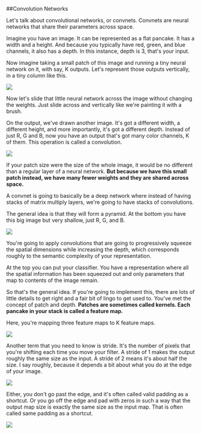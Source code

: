 ##Convolution Networks

Let's talk about convolutional networks, or convnets. Convnets are neural networks that share their parameters across space.

Imagine you have an image. It can be represented as a flat pancake. It has a width and a height. And because you typically have red, green, and blue channels, it also has a depth. In this instance, depth is 3, that's your input.

Now imagine taking a small patch of this image and running a tiny neural network on it, with say, K outputs. Let's represent those outputs vertically, in a tiny column like this.

![](http://okye062gb.bkt.clouddn.com/2017-04-19-082939.jpg)

Now let's slide that little neural network across the image without changing the weights. Just slide across and vertically like we're painting it with a brush.

On the output, we've drawn another image. It's got a different width, a different height, and more importantly, it's got a different depth. Instead of just R, G and B, now you have an output that's got many color channels, K of them. This operation is called a convolution.

![](http://okye062gb.bkt.clouddn.com/2017-04-19-083152.jpg)

If your patch size were the size of the whole image, it would be no different than a regular layer of a neural network. **But because we have this small patch instead, we have many fewer weights and they are shared across space.**

A convnet is going to basically be a deep network where instead of having stacks of matrix multiply layers, we're going to have stacks of convolutions.

The general idea is that they will form a pyramid. At the bottom you have this big image but very shallow, just R, G, and B.

![](http://okye062gb.bkt.clouddn.com/2017-04-19-083418.jpg)

You're going to apply convolutions that are going to progressively squeeze the spatial dimensions while increasing the depth, which corresponds roughly to the semantic complexity of your representation.

At the top you can put your classifier. You have a representation where all the spatial information has been squeezed out and only parameters that map to contents of the image remain.

So that's the general idea. If you're going to implement this, there are lots of little details to get right and a fair bit of lingo to get used to. You've met the concept of patch and depth. **Patches are sometimes called kernels. Each pancake in your stack is called a feature map.** 

Here, you're mapping three feature maps to K feature maps.

![](http://okye062gb.bkt.clouddn.com/2017-04-19-083815.jpg)

Another term that you need to know is stride. It's the number of pixels that you're shifting each time you move your filter. A stride of 1 makes the output roughly the same size as the input. A stride of 2 means it's about half the size. I say roughly, because it depends a bit about what you do at the edge of your image.

![](http://okye062gb.bkt.clouddn.com/2017-04-19-083917.jpg)


Either, you don't go past the edge, and it's often called valid padding as a shortcut. Or you go off the edge and pad with zeros in such a way that the output map size is exactly the same size as the input map. That is often called same padding as a shortcut.

![](http://okye062gb.bkt.clouddn.com/2017-04-19-084145.jpg)


